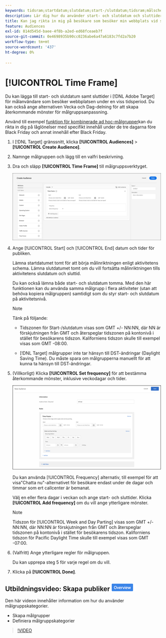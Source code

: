 ```yaml
---
keywords: tidsram;startdatum;slutdatum;start-/slutdatum;tidsram;målschema;veckoavskiljning;dagavskiljning
description: Lär dig hur du använder start- och slutdatum och sluttider för att rikta in dig på användare som besöker webbplatsen under en viss tidsperiod.
title: Kan jag rikta in mig på besökare som besöker min webbplats vid särskilda tillfällen?
feature: Audiences
exl-id: 814d545d-baee-4f8b-a2ed-ed68fceaeb7f
source-git-commit: 0e4698935b90cc0236abe6a47a6183c7fd2a7b20
workflow-type: tm+mt
source-wordcount: '437'
ht-degree: 0%

---
```


# [!UICONTROL Time Frame]

Du kan lägga till start- och slutdatum samt sluttider i [!DNL Adobe Target] för målanvändare som besöker webbplatsen under en viss tidsperiod. Du kan också ange alternativen Vecka och Dag-delning för att skapa återkommande mönster för målgruppsanpassning.

Använd till exempel [funktion för kombinerade ad hoc-målgrupper](/help/main/c-target/combining-multiple-audiences.md#concept_A7386F1EA4394BD2AB72399C225981E5)kan du rikta in dig på låglönelser med specifikt innehåll under de tre dagarna före Black Friday och annat innehåll efter Black Friday.

1. I [!DNL Target] gränssnitt, klicka **[!UICONTROL Audiences]** > **[!UICONTROL Create Audience]**.
1. Namnge målgruppen och lägg till en valfri beskrivning.
1. Dra och släpp **[!UICONTROL Time Frame]** till målgruppsverktyget.

   ![target_timeframe_dialog image](assets/target_timeframe_dialog.png)

1. Ange [!UICONTROL Start] och [!UICONTROL End] datum och tider för publiken.

   Lämna startdatumet tomt för att börja målinriktningen enligt aktivitetens schema. Lämna slutdatumet tomt om du vill fortsätta målinriktningen tills aktivitetens slutdatum och sluttid.

   Du kan också lämna både start- och slutdatum tomma. Med den här funktionen kan du använda samma målgrupp i flera aktiviteter (utan att behöva kopiera målgruppen) samtidigt som du styr start- och slutdatum på aktivitetsnivå.

   >[!NOTE]
   >
   >Tänk på följande:
   >
   >* Tidszonen för Start-/slutdatum visas som GMT +/- NN:NN, där NN är förskjutningen från GMT och återspeglar tidszonen på kontonivå i stället för besökarens tidszon. Kaliforniens tidszon skulle till exempel visas som GMT -08:00.
   >
   >* [!DNL Target] målgrupper inte tar hänsyn till DST-ändringar (Daylight Saving Time). Du måste spara om målgrupperna manuellt för att kunna ta hänsyn till DST-ändringar.

1. (Villkorligt) Klicka **[!UICONTROL Set frequency]** för att bestämma återkommande mönster, inklusive veckodagar och tider.

   ![Vecka och dagdelning](assets/week_and_day_parting.png)

   Du kan använda [!UICONTROL Frequency] alternativ, till exempel för att visa&quot;Chatta nu&quot;-alternativet för besökare endast under de dagar och timmar som ert callcenter är bemanat.

   Välj en eller flera dagar i veckan och ange start- och sluttider. Klicka **[!UICONTROL Add frequency]** om du vill ange ytterligare mönster.

   >[!NOTE]
   >
   >Tidszon för [!UICONTROL Week and Day Parting] visas som GMT +/- NN:NN, där NN:NN är förskjutningen från GMT och återspeglar tidszonen på kontonivå i stället för besökarens tidszon. Kaliforniens tidszon för Pacific Daylight Time skulle till exempel visas som GMT -07:00.

1. (Valfritt) Ange ytterligare regler för målgruppen.

   Du kan upprepa steg 5 för varje regel om du vill.

1. Klicka på **[!UICONTROL Done]**.

## Utbildningsvideo: Skapa publiker ![Märket Översikt](/help/main/assets/overview.png)

Den här videon innehåller information om hur du använder målgruppskategorier.

* Skapa målgrupper
* Definiera målgruppskategorier

>[!VIDEO](https://video.tv.adobe.com/v/17392)
